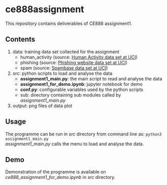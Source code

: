 # ce888assignment
This repository contains deliverables of CE888 assignment1. <br>

## Contents
1. data: training data set collected for the assignment
    - human_activity (source: [Human Activity data set at UCI](https://archive.ics.uci.edu/ml/datasets/Human+Activity+Recognition+Using+Smartphones))
    - phishing (source: [Phishing website data set at UCI](https://archive.ics.uci.edu/ml/datasets/phishing+websites))
    - spam (source: [Spambase data set at UCI](https://archive.ics.uci.edu/ml/datasets/spambase))
2. src: python scripts to load and analyse the data
    - **assignment1_main.py**: the main script to read and analyse the data
    - **assignment1_for_demo.ipynb**: jupyter notebook for demo
    - **conf.py**: configurable variables used by the python scripts
    - sub: directory containing sub modules called by *assignment1_main.py*
3. output: png files of data plot

## Usage
The programme can be run  in *src* directory from command line as:
 `python3 assignment1_main.py`
<br>
*assignment1_main.py* calls the menu to load and analyse the data.

## Demo
Demonstration of the programme is available on *ce888_assignment1_for_demo.ipynb* in *src* directory.
